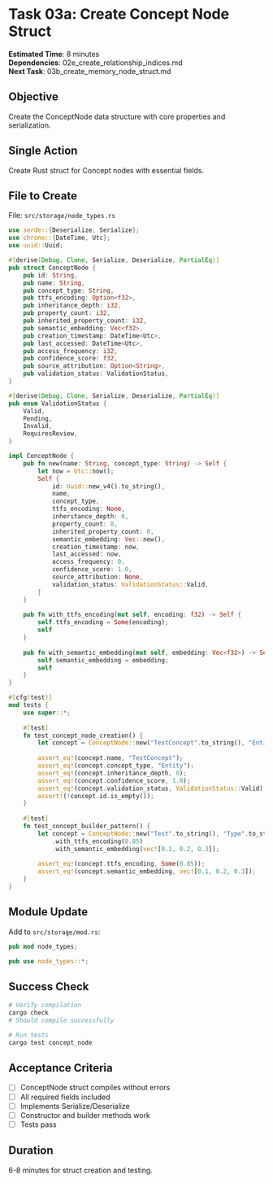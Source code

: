 # Task 03a: Create Concept Node Struct

**Estimated Time**: 8 minutes  
**Dependencies**: 02e_create_relationship_indices.md  
**Next Task**: 03b_create_memory_node_struct.md  

## Objective
Create the ConceptNode data structure with core properties and serialization.

## Single Action
Create Rust struct for Concept nodes with essential fields.

## File to Create
File: `src/storage/node_types.rs`
```rust
use serde::{Deserialize, Serialize};
use chrono::{DateTime, Utc};
use uuid::Uuid;

#[derive(Debug, Clone, Serialize, Deserialize, PartialEq)]
pub struct ConceptNode {
    pub id: String,
    pub name: String,
    pub concept_type: String,
    pub ttfs_encoding: Option<f32>,
    pub inheritance_depth: i32,
    pub property_count: i32,
    pub inherited_property_count: i32,
    pub semantic_embedding: Vec<f32>,
    pub creation_timestamp: DateTime<Utc>,
    pub last_accessed: DateTime<Utc>,
    pub access_frequency: i32,
    pub confidence_score: f32,
    pub source_attribution: Option<String>,
    pub validation_status: ValidationStatus,
}

#[derive(Debug, Clone, Serialize, Deserialize, PartialEq)]
pub enum ValidationStatus {
    Valid,
    Pending,
    Invalid,
    RequiresReview,
}

impl ConceptNode {
    pub fn new(name: String, concept_type: String) -> Self {
        let now = Utc::now();
        Self {
            id: Uuid::new_v4().to_string(),
            name,
            concept_type,
            ttfs_encoding: None,
            inheritance_depth: 0,
            property_count: 0,
            inherited_property_count: 0,
            semantic_embedding: Vec::new(),
            creation_timestamp: now,
            last_accessed: now,
            access_frequency: 0,
            confidence_score: 1.0,
            source_attribution: None,
            validation_status: ValidationStatus::Valid,
        }
    }
    
    pub fn with_ttfs_encoding(mut self, encoding: f32) -> Self {
        self.ttfs_encoding = Some(encoding);
        self
    }
    
    pub fn with_semantic_embedding(mut self, embedding: Vec<f32>) -> Self {
        self.semantic_embedding = embedding;
        self
    }
}

#[cfg(test)]
mod tests {
    use super::*;
    
    #[test]
    fn test_concept_node_creation() {
        let concept = ConceptNode::new("TestConcept".to_string(), "Entity".to_string());
        
        assert_eq!(concept.name, "TestConcept");
        assert_eq!(concept.concept_type, "Entity");
        assert_eq!(concept.inheritance_depth, 0);
        assert_eq!(concept.confidence_score, 1.0);
        assert_eq!(concept.validation_status, ValidationStatus::Valid);
        assert!(!concept.id.is_empty());
    }
    
    #[test]
    fn test_concept_builder_pattern() {
        let concept = ConceptNode::new("Test".to_string(), "Type".to_string())
            .with_ttfs_encoding(0.85)
            .with_semantic_embedding(vec![0.1, 0.2, 0.3]);
            
        assert_eq!(concept.ttfs_encoding, Some(0.85));
        assert_eq!(concept.semantic_embedding, vec![0.1, 0.2, 0.3]);
    }
}
```

## Module Update
Add to `src/storage/mod.rs`:
```rust
pub mod node_types;

pub use node_types::*;
```

## Success Check
```bash
# Verify compilation
cargo check
# Should compile successfully

# Run tests
cargo test concept_node
```

## Acceptance Criteria
- [ ] ConceptNode struct compiles without errors
- [ ] All required fields included
- [ ] Implements Serialize/Deserialize
- [ ] Constructor and builder methods work
- [ ] Tests pass

## Duration
6-8 minutes for struct creation and testing.